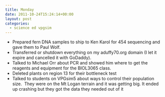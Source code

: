 ```yaml
---
title: Monday
date: 2011-10-24T15:24:14+00:00
layout: post
categories:
  - science ed vpgsim
---
```

  * Prepared fern DNA samples to ship to Ken Karol for 454 sequencing and gave them to Paul Wolf.
  * Transferred or shutdown everything on my aduffy70.org domain (I let it expire and cancelled it with GoDaddy).
  * Talked to Michael Orr about PCR and showed him where to get the reagents and equipment for the BIOL3065 class.
  * Deleted plants on region 13 for their bottleneck test
  * Talked to students on VPGsim5 about ways to control their population size.  They were on the Mt Logan terrain and it was getting big. It ended up crashing but they got the data they needed out of it
